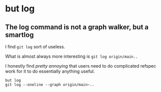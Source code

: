 # but log

## The log command is not a graph walker, but a smartlog

I find `git log` sort of useless.

What is almost always more interesting is `git log origin/main..`

I honestly find _pretty annoying_ that users need to do complicated refspec work for it to do essentially anything useful.


```commands
but log
git log --oneline --graph origin/main~..
```

